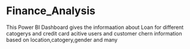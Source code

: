 # Finance_Analysis
This Power BI Dashboard gives the informaation about Loan for different catogerys and credit card acitive users and customer chern information based on location,catogery,gender and many
